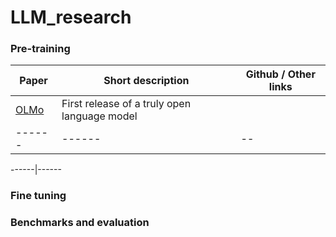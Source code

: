 # LLM_research

### Pre-training
Paper | Short description | Github / Other links  
------|------|--    
[OLMo](https://arxiv.org/pdf/2402.00838v2.pdf) | First release of a truly open language model |    
------|------|--   
  
------|------  

### Fine tuning

### Benchmarks and evaluation

